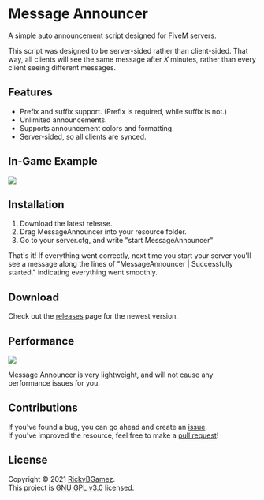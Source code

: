 # Message Announcer

A simple auto announcement script designed for FiveM servers.  

This script was designed to be server-sided rather than client-sided. That way, all clients will see the same message after *X* minutes, rather than every client seeing different messages.

## Features
- Prefix and suffix support. (Prefix is required, while suffix is not.)
- Unlimited announcements.
- Supports announcement colors and formatting. 
- Server-sided, so all clients are synced.

## In-Game Example
![](https://i.imgur.com/ZaFuAIj.png)

## Installation
1. Download the latest release.
2. Drag MessageAnnouncer into your resource folder.
3. Go to your server.cfg, and write "start MessageAnnouncer"

That's it! If everything went correctly, next time you start your server you'll see a message along the lines of "MessageAnnouncer | Successfully started." indicating everything went smoothly.

## Download
Check out the [releases](https://github.com/RickyBGamez/MessageAnnouncer/releases) page for the newest version.  

## Performance
![](https://i.imgur.com/j5ktrt0.png)

Message Announcer is very lightweight, and will not cause any performance issues for you.  

## Contributions
If you've found a bug, you can go ahead and create an [issue](https://github.com/RickyBGamez/MessageAnnouncer/issues).  
If you've improved the resource, feel free to make a [pull request](https://github.com/RickyBGamez/MessageAnnouncer/pulls)!  

## License
Copyright © 2021 [RickyBGamez](https://github.com/RickyBGamez).  
This project is [GNU GPL v3.0](https://github.com/RickyBGamez/MessageAnnouncer/blob/main/LICENSE) licensed.